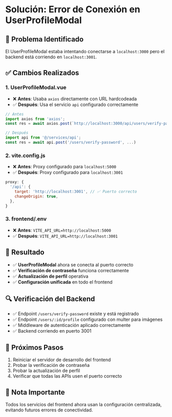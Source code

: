 # Solución: Error de Conexión en UserProfileModal

## 🔧 Problema Identificado
El UserProfileModal estaba intentando conectarse a `localhost:3000` pero el backend está corriendo en `localhost:3001`.

## ✅ Cambios Realizados

### 1. **UserProfileModal.vue**
- ❌ **Antes**: Usaba `axios` directamente con URL hardcodeada
- ✅ **Después**: Usa el servicio `api` configurado correctamente

```javascript
// Antes
import axios from 'axios';
const res = await axios.post(`http://localhost:3000/api/users/verify-password`, ...)

// Después  
import api from '@/services/api';
const res = await api.post('/users/verify-password', ...)
```

### 2. **vite.config.js**
- ❌ **Antes**: Proxy configurado para `localhost:5000`
- ✅ **Después**: Proxy configurado para `localhost:3001`

```javascript
proxy: {
  '/api': {
    target: 'http://localhost:3001', // ✅ Puerto correcto
    changeOrigin: true,
  },
}
```

### 3. **frontend/.env**
- ❌ **Antes**: `VITE_API_URL=http://localhost:5000`
- ✅ **Después**: `VITE_API_URL=http://localhost:3001`

## 🎯 Resultado
- ✅ **UserProfileModal** ahora se conecta al puerto correcto
- ✅ **Verificación de contraseña** funciona correctamente
- ✅ **Actualización de perfil** operativa
- ✅ **Configuración unificada** en todo el frontend

## 🔍 Verificación del Backend
- ✅ Endpoint `/users/verify-password` existe y está registrado
- ✅ Endpoint `/users/:id/profile` configurado con multer para imágenes
- ✅ Middleware de autenticación aplicado correctamente
- ✅ Backend corriendo en puerto 3001

## 🚀 Próximos Pasos
1. Reiniciar el servidor de desarrollo del frontend
2. Probar la verificación de contraseña
3. Probar la actualización de perfil
4. Verificar que todas las APIs usen el puerto correcto

## 📝 Nota Importante
Todos los servicios del frontend ahora usan la configuración centralizada, evitando futuros errores de conectividad.
